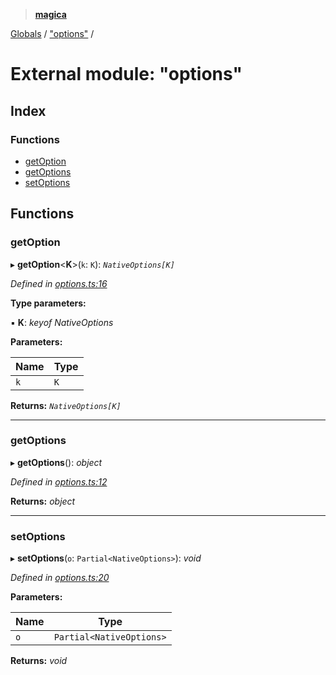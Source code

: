 > **[magica](../README.md)**

[Globals](../README.md) / ["options"](_options_.md) /

# External module: "options"

## Index

### Functions

* [getOption](_options_.md#getoption)
* [getOptions](_options_.md#getoptions)
* [setOptions](_options_.md#setoptions)

## Functions

###  getOption

▸ **getOption**<**K**>(`k`: `K`): *`NativeOptions[K]`*

*Defined in [options.ts:16](https://github.com/cancerberoSgx/magica/blob/b406772/src/options.ts#L16)*

**Type parameters:**

▪ **K**: *keyof NativeOptions*

**Parameters:**

Name | Type |
------ | ------ |
`k` | `K` |

**Returns:** *`NativeOptions[K]`*

___

###  getOptions

▸ **getOptions**(): *object*

*Defined in [options.ts:12](https://github.com/cancerberoSgx/magica/blob/b406772/src/options.ts#L12)*

**Returns:** *object*

___

###  setOptions

▸ **setOptions**(`o`: `Partial<NativeOptions>`): *void*

*Defined in [options.ts:20](https://github.com/cancerberoSgx/magica/blob/b406772/src/options.ts#L20)*

**Parameters:**

Name | Type |
------ | ------ |
`o` | `Partial<NativeOptions>` |

**Returns:** *void*